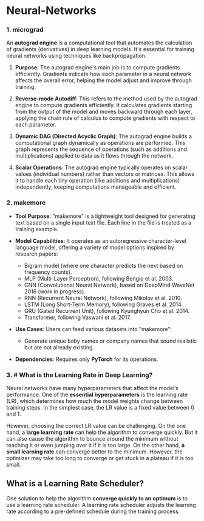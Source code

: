 # Neural-Networks

### 1. micrograd

An **autograd engine** is a computational tool that automates the calculation of gradients (derivatives) in deep learning models. It's essential for training neural networks using techniques like backpropagation.

1. **Purpose**: The autograd engine's main job is to compute gradients efficiently. Gradients indicate how each parameter in a neural network affects the overall error, helping the model adjust and improve through training.

2. **Reverse-mode Autodiff**: This refers to the method used by the autograd engine to compute gradients efficiently. It calculates gradients starting from the output of the model and moves backward through each layer, applying the chain rule of calculus to compute gradients with respect to each parameter.

3. **Dynamic DAG (Directed Acyclic Graph)**: The autograd engine builds a computational graph dynamically as operations are performed. This graph represents the sequence of operations (such as additions and multiplications) applied to data as it flows through the network.

4. **Scalar Operations**: The autograd engine typically operates on scalar values (individual numbers) rather than vectors or matrices. This allows it to handle each tiny operation (like additions and multiplications) independently, keeping computations manageable and efficient.

### 2. makemore

- **Tool Purpose**: "makemore" is a lightweight tool designed for generating text based on a single input text file. Each line in the file is treated as a training example.
  
- **Model Capabilities**: It operates as an autoregressive character-level language model, offering a variety of model options inspired by research papers:
  - Bigram model (where one character predicts the next based on frequency counts).
  - MLP (Multi-Layer Perceptron), following Bengio et al. 2003.
  - CNN (Convolutional Neural Network), based on DeepMind WaveNet 2016 (work in progress).
  - RNN (Recurrent Neural Network), following Mikolov et al. 2010.
  - LSTM (Long Short-Term Memory), following Graves et al. 2014.
  - GRU (Gated Recurrent Unit), following Kyunghyun Cho et al. 2014.
  - Transformer, following Vaswani et al. 2017.
  
- **Use Cases**: Users can feed various datasets into "makemore":
  - Generate unique baby names or company names that sound realistic but are not already existing.
    
- **Dependencies**: Requires only **PyTorch** for its operations.

### 3. # What is the Learning Rate in Deep Learning?

Neural networks have many hyperparameters that affect the model’s performance. One of the **essential hyperparameters** is the learning rate (LR), which determines how much the model weights change between training steps. In the simplest case, the LR value is a fixed value between 0 and 1.

However, choosing the correct LR value can be challenging. On the one hand, a **large learning rate** can help the algorithm to converge quickly. But it can also cause the algorithm to bounce around the minimum without reaching it or even jumping over it if it is too large. On the other hand, **a small learning rate** can converge better to the minimum. However, the optimizer may take too long to converge or get stuck in a plateau if it is too small.

## What is a Learning Rate Scheduler?
One solution to help the algorithm **converge quickly to an optimum** is to use a learning rate scheduler. A learning rate scheduler adjusts the learning rate according to a pre-defined schedule during the training process.



